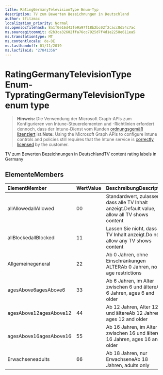 ```yaml
---
title: RatingGermanyTelevisionType Enum-Typ
description: TV zum Bewerten Bezeichnungen in Deutschland
author: tfitzmac
localization_priority: Normal
ms.openlocfilehash: 8a1f0e16d43fe9a97f18b2bc02f2cacc8d54c7ac
ms.sourcegitcommit: d2b3ca32602ffa76cc7925d7f4d1e2258e611ea5
ms.translationtype: MT
ms.contentlocale: de-DE
ms.lasthandoff: 01/11/2019
ms.locfileid: "27841356"
---
```

# <a name="ratinggermanytelevisiontype-enum-type"></a><span data-ttu-id="341ea-103">RatingGermanyTelevisionType Enum-Typ</span><span class="sxs-lookup"><span data-stu-id="341ea-103">ratingGermanyTelevisionType enum type</span></span>

> <span data-ttu-id="341ea-104">**Hinweis:** Die Verwendung der Microsoft Graph-APIs zum Konfigurieren von Intune-Steuerelementen und -Richtlinien erfordert dennoch, dass der Intune-Dienst vom Kunden [ordnungsgemäß lizenziert](https://go.microsoft.com/fwlink/?linkid=839381) ist.</span><span class="sxs-lookup"><span data-stu-id="341ea-104">**Note:** Using the Microsoft Graph APIs to configure Intune controls and policies still requires that the Intune service is [correctly licensed](https://go.microsoft.com/fwlink/?linkid=839381) by the customer.</span></span>

<span data-ttu-id="341ea-105">TV zum Bewerten Bezeichnungen in Deutschland</span><span class="sxs-lookup"><span data-stu-id="341ea-105">TV content rating labels in Germany</span></span>
## <a name="members"></a><span data-ttu-id="341ea-106">Elemente</span><span class="sxs-lookup"><span data-stu-id="341ea-106">Members</span></span>
|<span data-ttu-id="341ea-107">Element</span><span class="sxs-lookup"><span data-stu-id="341ea-107">Member</span></span>|<span data-ttu-id="341ea-108">Wert</span><span class="sxs-lookup"><span data-stu-id="341ea-108">Value</span></span>|<span data-ttu-id="341ea-109">Beschreibung</span><span class="sxs-lookup"><span data-stu-id="341ea-109">Description</span></span>|
|:---|:---|:---|
|<span data-ttu-id="341ea-110">allAllowed</span><span class="sxs-lookup"><span data-stu-id="341ea-110">allAllowed</span></span>|<span data-ttu-id="341ea-111">0</span><span class="sxs-lookup"><span data-stu-id="341ea-111">0</span></span>|<span data-ttu-id="341ea-112">Standardwert, zulassen, dass alle TV Inhalt anzeigt.</span><span class="sxs-lookup"><span data-stu-id="341ea-112">Default value, allow all TV shows content</span></span>|
|<span data-ttu-id="341ea-113">allBlocked</span><span class="sxs-lookup"><span data-stu-id="341ea-113">allBlocked</span></span>|<span data-ttu-id="341ea-114">1</span><span class="sxs-lookup"><span data-stu-id="341ea-114">1</span></span>|<span data-ttu-id="341ea-115">Lassen Sie nicht, dass alle TV Inhalt anzeigt.</span><span class="sxs-lookup"><span data-stu-id="341ea-115">Do not allow any TV shows content</span></span>|
|<span data-ttu-id="341ea-116">Allgemeine</span><span class="sxs-lookup"><span data-stu-id="341ea-116">general</span></span>|<span data-ttu-id="341ea-117">2</span><span class="sxs-lookup"><span data-stu-id="341ea-117">2</span></span>|<span data-ttu-id="341ea-118">Ab 0 Jahren, ohne Einschränkungen ALTER</span><span class="sxs-lookup"><span data-stu-id="341ea-118">Ab 0 Jahren, no age restrictions</span></span>|
|<span data-ttu-id="341ea-119">agesAbove6</span><span class="sxs-lookup"><span data-stu-id="341ea-119">agesAbove6</span></span>|<span data-ttu-id="341ea-120">3</span><span class="sxs-lookup"><span data-stu-id="341ea-120">3</span></span>|<span data-ttu-id="341ea-121">Ab 6 Jahren, im Alter zwischen 6 und ältere</span><span class="sxs-lookup"><span data-stu-id="341ea-121">Ab 6 Jahren, ages 6 and older</span></span>|
|<span data-ttu-id="341ea-122">agesAbove12</span><span class="sxs-lookup"><span data-stu-id="341ea-122">agesAbove12</span></span>|<span data-ttu-id="341ea-123">4</span><span class="sxs-lookup"><span data-stu-id="341ea-123">4</span></span>|<span data-ttu-id="341ea-124">Ab 12 Jahren, Alter 12 und ältere</span><span class="sxs-lookup"><span data-stu-id="341ea-124">Ab 12 Jahren, ages 12 and older</span></span>|
|<span data-ttu-id="341ea-125">agesAbove16</span><span class="sxs-lookup"><span data-stu-id="341ea-125">agesAbove16</span></span>|<span data-ttu-id="341ea-126">5</span><span class="sxs-lookup"><span data-stu-id="341ea-126">5</span></span>|<span data-ttu-id="341ea-127">Ab 16 Jahren, im Alter zwischen 16 und ältere</span><span class="sxs-lookup"><span data-stu-id="341ea-127">Ab 16 Jahren, ages 16 and older</span></span>|
|<span data-ttu-id="341ea-128">Erwachsene</span><span class="sxs-lookup"><span data-stu-id="341ea-128">adults</span></span>|<span data-ttu-id="341ea-129">6</span><span class="sxs-lookup"><span data-stu-id="341ea-129">6</span></span>|<span data-ttu-id="341ea-130">Ab 18 Jahren, nur Erwachsene</span><span class="sxs-lookup"><span data-stu-id="341ea-130">Ab 18 Jahren, adults only</span></span>|



